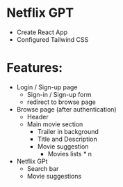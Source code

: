 # Netflix GPT

- Create React App
- Configured Tailwind CSS

# Features:
- Login / Sign-up page
    - Sign-in / Sign-up form
    - redirect to browse page
- Browse page (after authentication)
    - Header
    - Main movie section
        - Trailer in background
        - Title and Description
        - Movie suggestion
            - Movies lists * n
- Netflix GPt
    - Search bar
    - Movie suggestions

